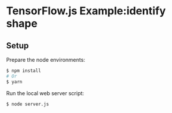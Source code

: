 # TensorFlow.js Example:identify shape

## Setup 

Prepare the node environments:
```sh
$ npm install
# Or
$ yarn
```

Run the local web server script:
```sh
$ node server.js
```


